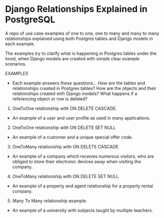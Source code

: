 # Django Relationships Explained in PostgreSQL

A repo of use case examples of one to one, one to many and many to many relationships explained using both Postgres tables and Django models in each example.

The examples try to clarify what is happening in Postgres tables under the hood, when Django models are created with simple clear example scenarios.

EXAMPLES

- Each example answers these questions...
How are the tables and relationships created in Postgres tables?
How are the objects and their relationships created with Django models?
What happens if a referencing object or row is deleted?

1. OneToOne relationship with ON DELETE CASCADE.
- An example of a user and user profile as used in many applications.

2. OneToOne relationship with ON DELETE SET NULL
- An example of a customer and a unique special offer code.

3. OneToMany relationship with ON DELETE CASCADE
- An example of a company which receives numerous visitors, who are obliged to store their electronic devices away when visiting the company.

4. OneToMany relationship with ON DELETE SET NULL
- An example of a property and agent relationship for a property rental company.

5. Many To Many relationship example.
- An example of a university with subjects taught by multiple teachers.


